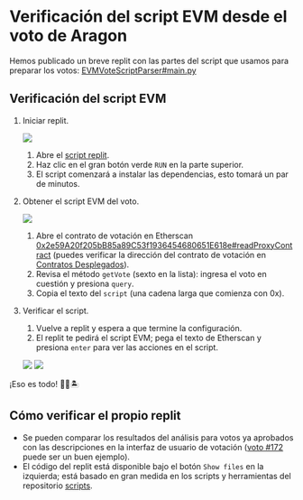 # Verificación del script EVM desde el voto de Aragon

Hemos publicado un breve replit con las partes del script que usamos para preparar los votos: [EVMVoteScriptParser#main.py](https://replit.com/@VictorSuzdalev/EVMVoteScriptParser#main.py)

## Verificación del script EVM

1. Iniciar replit.
    
    ![](https://user-images.githubusercontent.com/4445523/149335803-4b7c71e2-12a1-4c48-973c-c064ffa4d0a7.jpeg)
    1. Abre el [script replit](https://replit.com/@VictorSuzdalev/EVMVoteScriptParser#main.py).
    2. Haz clic en el gran botón verde `RUN` en la parte superior.
    3. El script comenzará a instalar las dependencias, esto tomará un par de minutos.

2. Obtener el script EVM del voto.

    ![](https://user-images.githubusercontent.com/4445523/149335811-1332324b-b1ba-4e4a-af2e-9c79c347ff43.jpeg)
    1. Abre el contrato de votación en Etherscan [0x2e59A20f205bB85a89C53f1936454680651E618e#readProxyContract](https://etherscan.io/address/0x2e59A20f205bB85a89C53f1936454680651E618e#readProxyContract) (puedes verificar la dirección del contrato de votación en [Contratos Desplegados](/deployed-contracts/#dao-contracts)).
    2. Revisa el método `getVote` (sexto en la lista): ingresa el voto en cuestión y presiona `query`.
    3. Copia el texto del `script` (una cadena larga que comienza con 0x).

3. Verificar el script.

    1. Vuelve a replit y espera a que termine la configuración.
    2. El replit te pedirá el script EVM; pega el texto de Etherscan y presiona `enter` para ver las acciones en el script.

    ![](https://user-images.githubusercontent.com/4445523/149335822-1bdc0c66-18f0-43c3-b2cf-124f3706ae36.png)
    ![](https://user-images.githubusercontent.com/4445523/149335833-3701273a-cb7a-4076-91c7-93cde4d2db4c.png)

¡Eso es todo! 💪🎉🏝

## Cómo verificar el propio replit

- Se pueden comparar los resultados del análisis para votos ya aprobados con las descripciones en la interfaz de usuario de votación ([voto #172](https://vote.lido.fi/vote/172) puede ser un buen ejemplo).
- El código del replit está disponible bajo el botón `Show files` en la izquierda; está basado en gran medida en los scripts y herramientas del repositorio [scripts](https://github.com/lidofinance/scripts).